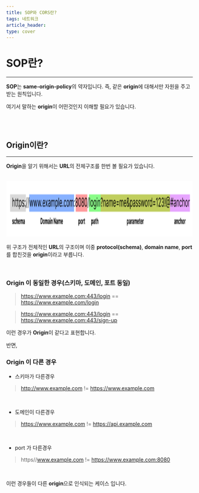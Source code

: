 ```yaml
---
title: SOP와 CORS란?
tags: 네트워크
article_header:
type: cover
---
```


# SOP란?

---

**SOP**는 **same-origin-policy**의 약자입니다. 즉, 같은 **origin**에 대해서만 자원을 주고 받는 원칙입니다.

여기서 말하는 **origin**이 어떤것인지 이해할 필요가 있습니다.

<br>
<br>

## Origin이란?

---

**Origin**을 알기 위해서는 **URL**의 전체구조를 한번 볼 필요가 있습니다.

<br>

<img src="https://raw.githubusercontent.com/jickDo/picture/master/Network/study/3주차/URL.png" width="800" height="150" alt="">

<br>

위 구조가 전체적인 **URL**의 구조이며 이중 **protocol(schema)**, **domain name**, **port**를 합친것을 **origin**이라고 부릅니다.

<br>

### Origin 이 동일한 경우(스키마, 도메인, 포트 동일)

> https://www.example.com:443/login == https://www.example.com/login

> https://www.example.com:443/login == https://www.example.com:443/sign-up

이런 경우가 **Origin**이 같다고 표현합니다.

반면,

### Origin 이 다른 경우

- 스키마가 다른경우

> http://www.example.com != https://www.example.com

<br>

- 도메인이 다른경우

> https://www.example.com != https://api.example.com

<br>

- port 가 다른경우

> https//www.example.com != https://www.example.com:8080

<br>

이런 경우들이 다른 **origin**으로 인식되는 케이스 입니다.


